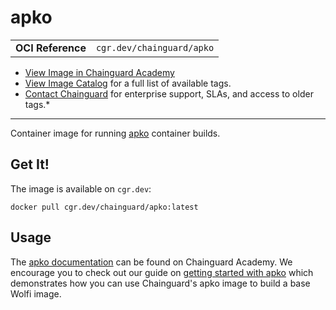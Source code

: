 <!--monopod:start-->
# apko
| | |
| - | - |
| **OCI Reference** | `cgr.dev/chainguard/apko` |


* [View Image in Chainguard Academy](https://edu.chainguard.dev/chainguard/chainguard-images/reference/apko/overview/)
* [View Image Catalog](https://console.enforce.dev/images/catalog) for a full list of available tags.
* [Contact Chainguard](https://www.chainguard.dev/chainguard-images) for enterprise support, SLAs, and access to older tags.*

---
<!--monopod:end-->

<!--overview:start-->
Container image for running [apko](https://github.com/chainguard-dev/apko) container builds.
<!--overview:end-->

<!--getting:start-->
## Get It!
The image is available on `cgr.dev`:

```
docker pull cgr.dev/chainguard/apko:latest
```
<!--getting:end-->

<!--body:start-->
## Usage

The [apko documentation](https://edu.chainguard.dev/open-source/apko/) can be found on Chainguard Academy. We encourage you to check out our guide on [getting started with apko](https://edu.chainguard.dev/open-source/apko/getting-started-with-apko/) which demonstrates how you can use Chainguard's apko image to build a base Wolfi image. 
<!--body:end-->
